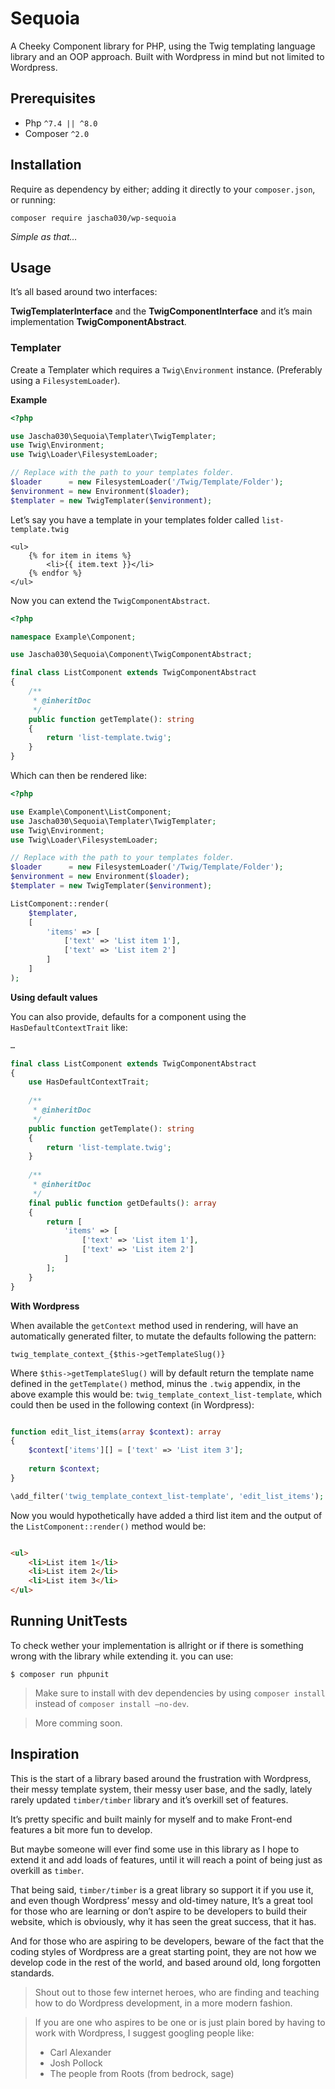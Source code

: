 Sequoia
=======

A Cheeky Component library for PHP, using the Twig templating language library and an OOP approach. Built with Wordpress in mind but not limited to Wordpress.

## Prerequisites

* Php `^7.4 || ^8.0`
* Composer `^2.0`

## Installation

Require as dependency by either; adding it directly to your `composer.json`, or running:

```shell
composer require jascha030/wp-sequoia
```

_Simple as that…_

## Usage

It’s all based around two interfaces:

**TwigTemplaterInterface** and the **TwigComponentInterface** and it’s main implementation **TwigComponentAbstract**.

### Templater

Create a Templater which requires a `Twig\Environment` instance.
(Preferably using a `FilesystemLoader`).

**Example** 

```php
<?php

use Jascha030\Sequoia\Templater\TwigTemplater;
use Twig\Environment;
use Twig\Loader\FilesystemLoader;

// Replace with the path to your templates folder.
$loader      = new FilesystemLoader('/Twig/Template/Folder');
$environment = new Environment($loader);
$templater = new TwigTemplater($environment);

```

Let’s say you have a template in your templates folder called `list-template.twig`

```twig
<ul>
    {% for item in items %}
        <li>{{ item.text }}</li>     
    {% endfor %}
</ul>
```

Now you can extend the `TwigComponentAbstract`.

```php
<?php 

namespace Example\Component;

use Jascha030\Sequoia\Component\TwigComponentAbstract;

final class ListComponent extends TwigComponentAbstract 
{
    /**
     * @inheritDoc
     */
    public function getTemplate(): string
    {
        return 'list-template.twig';
    }
}

```

Which can then be rendered like:

```php
<?php

use Example\Component\ListComponent;
use Jascha030\Sequoia\Templater\TwigTemplater;
use Twig\Environment;
use Twig\Loader\FilesystemLoader;

// Replace with the path to your templates folder.
$loader      = new FilesystemLoader('/Twig/Template/Folder');
$environment = new Environment($loader);
$templater = new TwigTemplater($environment);

ListComponent::render(
    $templater, 
    [
        'items' => [
            ['text' => 'List item 1'],
            ['text' => 'List item 2']
        ]
    ]
);

```


**Using default values**

You can also provide, defaults for a component using the `HasDefaultContextTrait` like:

```php
…

final class ListComponent extends TwigComponentAbstract 
{
    use HasDefaultContextTrait;
    
    /**
     * @inheritDoc
     */
    public function getTemplate(): string
    {
        return 'list-template.twig';
    }
    
    /**
     * @inheritDoc
     */
    final public function getDefaults(): array
    {
        return [
            'items' => [
                ['text' => 'List item 1'],
                ['text' => 'List item 2']
            ]
        ];
    }
}

```

**With Wordpress**

When available the `getContext` method used in rendering, will have an automatically generated filter, to mutate the defaults following the pattern: 

`twig_template_context_{$this->getTemplateSlug()}`

Where `$this->getTemplateSlug()` will by default return the template name defined in the `getTemplate()` method, minus the `.twig` appendix, in the above example this would be: `twig_template_context_list-template`, which could then be used in the following context (in Wordpress):

```php

function edit_list_items(array $context): array
{
    $context['items'][] = ['text' => 'List item 3'];
    
    return $context;
}

\add_filter('twig_template_context_list-template', 'edit_list_items');

```

Now you would hypothetically have added a third list item and the output of the `ListComponent::render()` method would be:

```html

<ul>
    <li>List item 1</li>
    <li>List item 2</li>
    <li>List item 3</li>
</ul>

```


## Running UnitTests

To check wether your implementation is allright or if there is something wrong with the library while extending it. you can use:

```shell
$ composer run phpunit
```

> Make sure to install with dev dependencies by using `composer install` instead of `composer install —no-dev`.


> More comming soon.

## Inspiration

This is the start of a library based around the frustration with Wordpress, their messy template system, their messy user base, and the sadly, lately rarely updated `timber/timber` library and 
it’s overkill set of features.

It’s pretty specific and built mainly for myself and to make Front-end features a bit more fun to develop. 

But maybe someone will ever find some use in this library as I hope to extend it and add loads of features, until it will reach a point of being just as overkill as `timber`.

That being said, `timber/timber` is a great library so support it if you use it, and even though Wordpress’ messy and old-timey nature, It’s a great tool for those who are learning or don’t aspire to be developers to build their website, which is obviously, why it has seen the great success, that it has.

And for those who are aspiring to be developers, beware of the fact that the coding styles of Wordpress are a great starting point, they are not how we develop code in the rest of the world, and based around old, long forgotten standards.

> Shout out to those few internet heroes, who are finding and teaching how to do Wordpress development, in a more modern fashion.

> If you are one who aspires to be one or is just plain bored by having to work with Wordpress, I suggest googling people like:
> * Carl Alexander
> * Josh Pollock
> * The people from Roots (from bedrock, sage)


